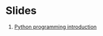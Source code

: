 # Slides

1. <a href="./_build/python-programming-basic.slides.html">Python programming introduction<a/>